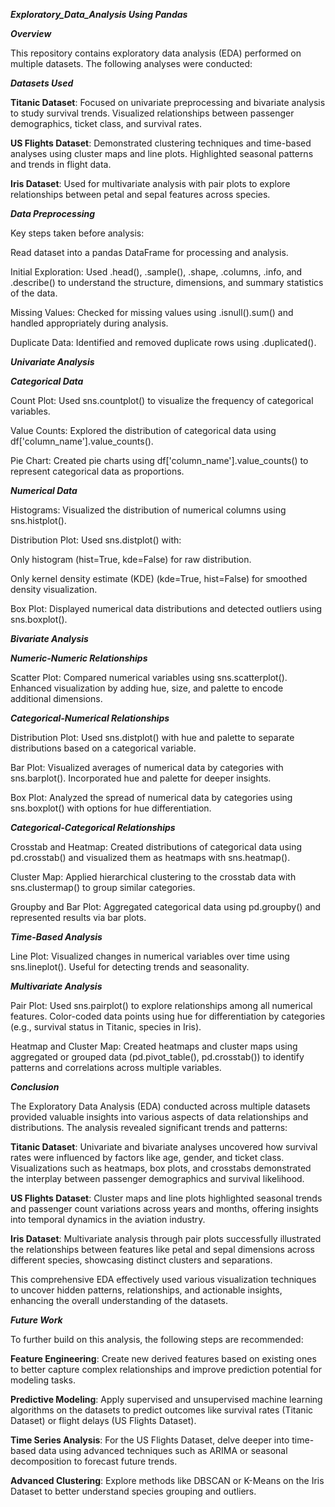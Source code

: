 ***Exploratory_Data_Analysis Using Pandas***

***Overview***

This repository contains exploratory data analysis (EDA) performed on multiple datasets. The following analyses were conducted:

***Datasets Used***

**Titanic Dataset**: Focused on univariate preprocessing and bivariate analysis to study survival trends.
Visualized relationships between passenger demographics, ticket class, and survival rates.

**US Flights Dataset**: Demonstrated clustering techniques and time-based analyses using cluster maps and line plots.
Highlighted seasonal patterns and trends in flight data.

**Iris Dataset**: Used for multivariate analysis with pair plots to explore relationships between petal and sepal features across species.

***Data Preprocessing***

Key steps taken before analysis:

Read dataset into a pandas DataFrame for processing and analysis.

Initial Exploration: Used .head(), .sample(), .shape, .columns, .info, and .describe() to understand the structure, dimensions, and summary statistics of the data.

Missing Values: Checked for missing values using .isnull().sum() and handled appropriately during analysis.

Duplicate Data: Identified and removed duplicate rows using .duplicated().

***Univariate Analysis***

***Categorical Data***

Count Plot: Used sns.countplot() to visualize the frequency of categorical variables.

Value Counts: Explored the distribution of categorical data using df['column_name'].value_counts().

Pie Chart: Created pie charts using df['column_name'].value_counts() to represent categorical data as proportions.

_**Numerical Data**_

Histograms: Visualized the distribution of numerical columns using sns.histplot().

Distribution Plot: Used sns.distplot() with:

Only histogram (hist=True, kde=False) for raw distribution.

Only kernel density estimate (KDE) (kde=True, hist=False) for smoothed density visualization.

Box Plot: Displayed numerical data distributions and detected outliers using sns.boxplot().

_**Bivariate Analysis**_

_**Numeric-Numeric Relationships**_

Scatter Plot: Compared numerical variables using sns.scatterplot(). Enhanced visualization by adding hue, size, and palette to encode additional dimensions.

_**Categorical-Numerical Relationships**_

Distribution Plot: Used sns.distplot() with hue and palette to separate distributions based on a categorical variable.

Bar Plot: Visualized averages of numerical data by categories with sns.barplot(). Incorporated hue and palette for deeper insights.

Box Plot: Analyzed the spread of numerical data by categories using sns.boxplot() with options for hue differentiation.

_**Categorical-Categorical Relationships**_

Crosstab and Heatmap: Created distributions of categorical data using pd.crosstab() and visualized them as heatmaps with sns.heatmap().

Cluster Map: Applied hierarchical clustering to the crosstab data with sns.clustermap() to group similar categories.

Groupby and Bar Plot: Aggregated categorical data using pd.groupby() and represented results via bar plots.

_**Time-Based Analysis**_

Line Plot: Visualized changes in numerical variables over time using sns.lineplot(). Useful for detecting trends and seasonality.

_**Multivariate Analysis**_

Pair Plot: Used sns.pairplot() to explore relationships among all numerical features. Color-coded data points using hue for differentiation by categories (e.g., survival status in Titanic, species in Iris).

Heatmap and Cluster Map: Created heatmaps and cluster maps using aggregated or grouped data (pd.pivot_table(), pd.crosstab()) to identify patterns and correlations across multiple variables.

_**Conclusion**_

The Exploratory Data Analysis (EDA) conducted across multiple datasets provided valuable insights into various aspects of data relationships and distributions. The analysis revealed significant trends and patterns:

**Titanic Dataset**: Univariate and bivariate analyses uncovered how survival rates were influenced by factors like age, gender, and ticket class. Visualizations such as heatmaps, box plots, and crosstabs demonstrated the interplay between passenger demographics and survival likelihood.

**US Flights Dataset**: Cluster maps and line plots highlighted seasonal trends and passenger count variations across years and months, offering insights into temporal dynamics in the aviation industry.

**Iris Dataset**: Multivariate analysis through pair plots successfully illustrated the relationships between features like petal and sepal dimensions across different species, showcasing distinct clusters and separations.

This comprehensive EDA effectively used various visualization techniques to uncover hidden patterns, relationships, and actionable insights, enhancing the overall understanding of the datasets.

_**Future Work**_

To further build on this analysis, the following steps are recommended:

**Feature Engineering**: Create new derived features based on existing ones to better capture complex relationships and improve prediction potential for modeling tasks.

**Predictive Modeling**: Apply supervised and unsupervised machine learning algorithms on the datasets to predict outcomes like survival rates (Titanic Dataset) or flight delays (US Flights Dataset).

**Time Series Analysis**: For the US Flights Dataset, delve deeper into time-based data using advanced techniques such as ARIMA or seasonal decomposition to forecast future trends.

**Advanced Clustering**: Explore methods like DBSCAN or K-Means on the Iris Dataset to better understand species grouping and outliers.
